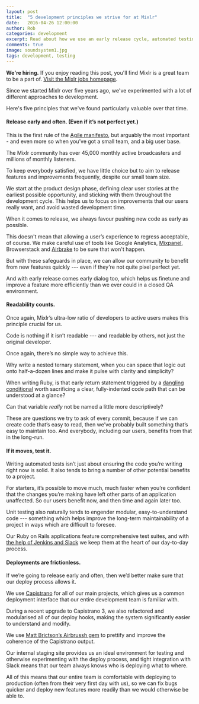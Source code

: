 ```yaml
---
layout: post
title:  "5 development principles we strive for at Mixlr"
date:   2016-04-26 12:00:00
author: Rob
categories: development
excerpt: Read about how we use an early release cycle, automated testing, and more at Mixlr.
comments: true
image: soundsystem1.jpg
tags: development, testing
---
```


<a name="top"></a>
<p class="info_block"><strong>We're hiring.</strong> If you enjoy reading this post, you'll find Mixlr is a great team to be a part of. <a href="/jobs">Visit the Mixlr jobs homepage</a>.</p>

Since we started Mixlr over five years ago, we've experimented with a lot of different approaches to development.

Here's five principles that we've found particularly valuable over that time.

#### Release early and often. (Even if it’s not perfect yet.)

This is the first rule of the [Agile manifesto](http://agilemanifesto.org/principles.html), but arguably the most important - and even more so when you’ve got a small team, and a big user base.

The Mixlr community has over 45,000 monthly active broadcasters and millions of monthly listeners.

To keep everybody satisfied, we have little choice but to aim to release features and improvements frequently, despite our small team size.

We start at the product design phase, defining clear user stories at the earliest possible opportunity, and sticking with them throughout the development cycle. This helps us to focus on improvements that our users really want, and avoid wasted development time.

When it comes to release, we always favour pushing new code as early as possible.

This doesn't mean that allowing a user’s experience to regress acceptable, of course. We make careful use of tools like Google Analytics, [Mixpanel](http://www.mixpanel.com), Browserstack and [Airbrake](http://www.airbrake.io) to be sure that won't happen.

But with these safeguards in place, we can allow our community to benefit from new features quickly --- even if they're not quite pixel perfect yet.

And with early release comes early dialog too, which helps us finetune and improve a feature more efficiently than we ever could in a closed QA environment.

#### Readability counts.

Once again, Mixlr’s ultra-low ratio of developers to active users makes this principle crucial for us.

Code is nothing if it isn’t readable --- and readable by others, not just the original developer.

Once again, there’s no simple way to achieve this.

Why write a nested ternary statement, when you can space that logic out onto half-a-dozen lines and make it pulse with clarity and simplicity?

When writing Ruby, is that early return statement triggered by a [dangling conditional](http://seejohncode.com/2012/07/31/ruby-gotcha-single-line-conditionals/) worth sacrificing a clear, fully-indented code path that can be understood at a glance?

Can that variable _really_ not be named a little more descriptively?

These are questions we try to ask of every commit, because if we can create code that’s easy to read, then we’ve probably built something that’s easy to maintain too. And everybody, including our users, benefits from that in the long-run.

#### If it moves, test it.

Writing automated tests isn’t just about ensuring the code you’re writing right now is solid. It also tends to bring a number of other potential benefits to a project.

For starters, it’s possible to move much, much faster when you’re confident that the changes you’re making have left other parts of an application unaffected. So our users benefit now, and then time and again later too.

Unit testing also naturally tends to engender modular, easy-to-understand code --- something which helps improve the long-term maintainability of a project in ways which are difficult to foresee.

Our Ruby on Rails applications feature comprehensive test suites, and with [the help of Jenkins and Slack](http://tech.mixlr.com/development/2016/02/09/five-ways-to-use-slack-jenkins.html) we keep them at the heart of our day-to-day process.

#### Deployments are frictionless.

If we’re going to release early and often, then we’d better make sure that our deploy process allows it.

We use [Capistrano](http://capistranorb.com/) for all of our main projects, which gives us a common deployment interface that our entire development team is familiar with.

During a recent upgrade to Capistrano 3, we also refactored and modularised all of our deploy hooks, making the system significantly easier to understand and modify.

We use [Matt Brictson’s Airbrussh gem](https://github.com/mattbrictson/airbrussh) to prettify and improve the coherence of the Capistrano output.

Our internal staging site provides us an ideal environment for testing and otherwise experimenting with the deploy process, and tight integration with Slack means that our team always knows who is deploying what to where.

All of this means that our entire team is comfortable with deploying to production (often from their very first day with us), so we can fix bugs quicker and deploy new features more readily than we would otherwise be able to.


